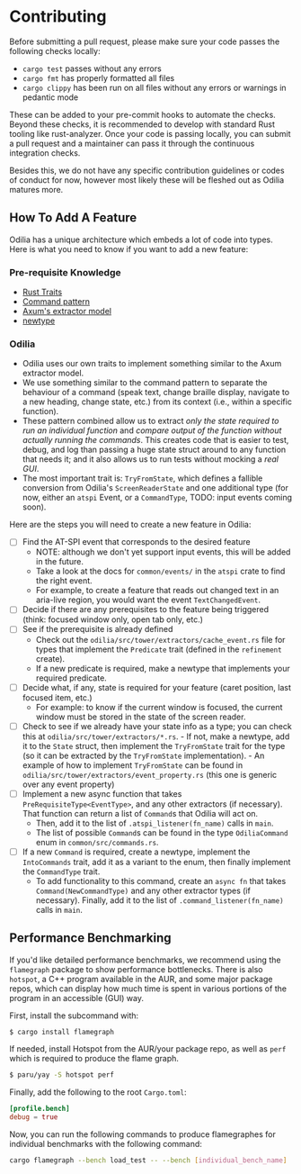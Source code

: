 # Contributing

Before submitting a pull request, please make sure your code passes the following checks locally:

- `cargo test` passes without any errors
- `cargo fmt` has properly formatted all files
- `cargo clippy` has been run on all files without any errors or warnings in pedantic mode

These can be added to your pre-commit hooks to automate the checks. Beyond these checks, it is recommended to develop with standard Rust tooling like rust-analyzer. Once your code is passing locally, you can submit a pull request and a maintainer can pass it through the continuous integration checks.

Besides this, we do not have any specific contribution guidelines or codes of conduct for now, however most likely these will be fleshed out as Odilia matures more.

## How To Add A Feature

Odilia has a unique architecture which embeds a lot of code into types.
Here is what you need to know if you want to add a new feature:

### Pre-requisite Knowledge

- [Rust Traits](https://doc.rust-lang.org/beta/book/ch10-02-traits.html)
- [Command pattern](https://en.wikipedia.org/wiki/Command_pattern)
- [Axum's extractor model](https://docs.rs/axum/latest/axum/extract/struct.State.html)
- [newtype](https://doc.rust-lang.org/book/ch19-04-advanced-types.html#using-the-newtype-pattern-for-type-safety-and-abstraction)

### Odilia

- Odilia uses our own traits to implement something similar to the Axum extractor model.
- We use something similar to the command pattern to separate the behaviour of a command (speak text, change braille display, navigate to a new heading, change state, etc.) from its context (i.e., within a specific function).
- These pattern combined allow us to extract _only the state required to run an individual function_ and _compare output of the function without actually running the commands_. This creates code that is easier to test, debug, and log than passing a huge state struct around to any function that needs it; and it also allows us to run tests without mocking a _real GUI_.
- The most important trait is: `TryFromState`, which defines a fallible conversion from Odilia's `ScreenReaderState` and one additional type (for now, either an `atspi` Event, or a `CommandType`, TODO: input events coming soon).

Here are the steps you will need to create a new feature in Odilia:

- [ ] Find the AT-SPI event that corresponds to the desired feature
    - NOTE: although we don't yet support input events, this will be added in the future.
    - Take a look at the docs for `common/events/` in the `atspi` crate to find the right event.
    - For example, to create a feature that reads out changed text in an aria-live region, you would want the event `TextChangedEvent`.
- [ ] Decide if there are any prerequisites to the feature being triggered (think: focused window only, open tab only, etc.)
- [ ] See if the prerequisite is already defined
    - Check out the `odilia/src/tower/extractors/cache_event.rs` file for types that implement the `Predicate` trait (defined in the `refinement` create).
    - If a new predicate is required, make a newtype that implements your required predicate.
- [ ] Decide what, if any, state is required for your feature (caret position, last focused item, etc.)
    - For example: to know if the current window is focused, the current window must be stored in the state of the screen reader.
- [ ] Check to see if we already have your state info as a type; you can check this at `odilia/src/tower/extractors/*.rs`.
		- If not, make a newtype, add it to the `State` struct, then implement the `TryFromState` trait for the type (so it can be extracted by the `TryFromState` implementation).
		- An example of how to implement `TryFromState` can be found in `odilia/src/tower/extractors/event_property.rs` (this one is generic over any event property)
- [ ] Implement a new async function that takes `PreRequisiteType<EventType>`, and any other extractors (if necessary). That function can return a list of `Command`s that Odilia will act on.
    - Then, add it to the list of `.atspi_listener(fn_name)` calls in `main`.
    - The list of possible `Command`s can be found in the type `OdiliaCommand` enum in `common/src/commands.rs`.
- [ ] If a new `Command` is required, create a newtype, implement the `IntoCommands` trait, add it as a variant to the enum, then finally implement the `CommandType` trait.
    - To add functionality to this command, create an `async fn` that takes `Command(NewCommandType)` and any other extractor types (if necessary). Finally, add it to the list of `.command_listener(fn_name)` calls in `main`.

## Performance Benchmarking

If you'd like detailed performance benchmarks, we recommend using the `flamegraph` package to show performance bottlenecks.
There is also `hotspot`, a C++ program available in the AUR, and some major package repos, which can display how much time is spent in various portions of the program in an accessible (GUI) way.

First, install the subcommand with:

```bash
$ cargo install flamegraph
```

If needed, install Hotspot from the AUR/your package repo, as well as `perf` which is required to produce the flame graph.

```bash
$ paru/yay -S hotspot perf
```

Finally, add the following to the root `Cargo.toml`:

```toml
[profile.bench]
debug = true
```

Now, you can run the following commands to produce flamegraphes for individual benchmarks with the following command:

```bash
cargo flamegraph --bench load_test -- --bench [individual_bench_name]
```
